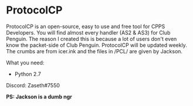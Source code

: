 # ProtocolCP

ProtocolCP is an open-source, easy to use and free tool for CPPS Developers.
You will find almost every handler (AS2 & AS3) for Club Penguin.
The reason I created this is because a lot of users don't even know the packet-side of Club Penguin.
ProtocolCP will be updated weekly.
The crumbs are from icer.ink and the files in /PCL/ are given by Jackson.

What you need:
* Python 2.7



Discord: Zaseth#7550

**PS: Jackson is a dumb ngr**
